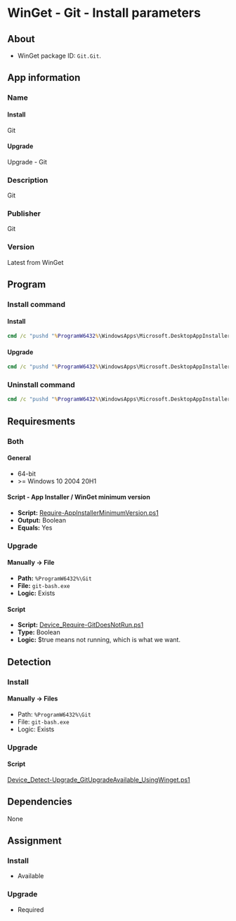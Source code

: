 # WinGet - Git - Install parameters

## About

* WinGet package ID: `Git.Git`.

## App information

### Name

#### Install

Git

#### Upgrade

Upgrade - Git

### Description

Git

### Publisher

Git

### Version

Latest from WinGet

## Program

### Install command

#### Install

```bat
cmd /c "pushd "%ProgramW6432%\WindowsApps\Microsoft.DesktopAppInstaller_*_x64__8wekyb3d8bbwe" && winget.exe install --exact --id Git.Git --silent --source winget --accept-package-agreements --accept-source-agreements"
```

#### Upgrade

```bat
cmd /c "pushd "%ProgramW6432%\WindowsApps\Microsoft.DesktopAppInstaller_*_x64__8wekyb3d8bbwe" && winget.exe upgrade --exact --id Git.Git --silent --source winget --accept-package-agreements --accept-source-agreements"
```

### Uninstall command

```bat
cmd /c "pushd "%ProgramW6432%\WindowsApps\Microsoft.DesktopAppInstaller_*_x64__8wekyb3d8bbwe" && winget.exe uninstall --exact --id Git.Git --silent --source winget --accept-source-agreements"
```

## Requiresments

### Both

#### General

* 64-bit
* \>= Windows 10 2004 20H1

#### Script - App Installer / WinGet minimum version

* **Script:** [Require-AppInstallerMinimumVersion.ps1](./../../Common/Require-AppInstallerMinimumVersion.ps1)
* **Output:** Boolean
* **Equals:** Yes

### Upgrade

#### Manually -> File

* **Path:** `%ProgramW6432%\Git`
* **File:** `git-bash.exe`
* **Logic:** Exists

#### Script

* **Script:** [Device_Require-GitDoesNotRun.ps1](./Device_Require-GitDoesNotRun.ps1)
* **Type:** Boolean
* **Logic:** $true means not running, which is what we want.

## Detection

### Install

#### Manually -> Files

* Path: `%ProgramW6432%\Git`
* File: `git-bash.exe`
* Logic: Exists

### Upgrade

#### Script

[Device_Detect-Upgrade_GitUpgradeAvailable_UsingWinget.ps1](./Device_Detect-Upgrade_GitUpgradeAvailable_UsingWinget.ps1)

## Dependencies

None

## Assignment

### Install

* Available

### Upgrade

* Required
